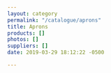 ```yaml
---
layout: category
permalink: "/catalogue/aprons"
title: Aprons
products: []
photos: []
suppliers: []
date: 2019-03-29 18:12:22 -0500

---
```

